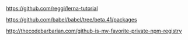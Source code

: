 https://github.com/reggi/lerna-tutorial

https://github.com/babel/babel/tree/beta.41/packages


http://thecodebarbarian.com/github-is-my-favorite-private-npm-registry
